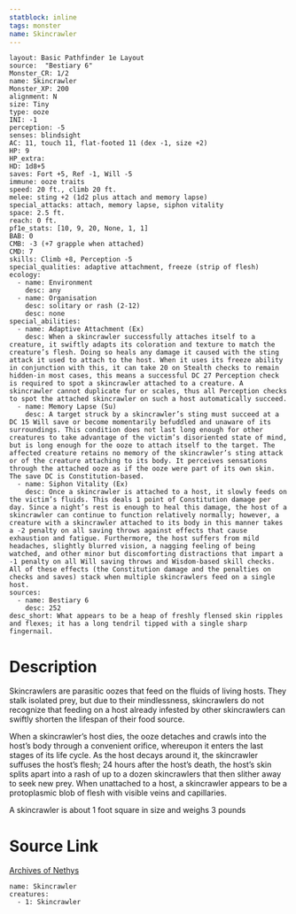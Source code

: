 ```yaml
---
statblock: inline
tags: monster
name: Skincrawler
---
```

```statblock
layout: Basic Pathfinder 1e Layout
source:  "Bestiary 6"
Monster_CR: 1/2
name: Skincrawler
Monster_XP: 200
alignment: N
size: Tiny
type: ooze
INI: -1
perception: -5
senses: blindsight
AC: 11, touch 11, flat-footed 11 (dex -1, size +2)
HP: 9
HP_extra: 
HD: 1d8+5
saves: Fort +5, Ref -1, Will -5
immune: ooze traits
speed: 20 ft., climb 20 ft.
melee: sting +2 (1d2 plus attach and memory lapse)
special_attacks: attach, memory lapse, siphon vitality
space: 2.5 ft.
reach: 0 ft.
pf1e_stats: [10, 9, 20, None, 1, 1]
BAB: 0
CMB: -3 (+7 grapple when attached)
CMD: 7
skills: Climb +8, Perception -5
special_qualities: adaptive attachment, freeze (strip of flesh)
ecology:
  - name: Environment
    desc: any
  - name: Organisation
    desc: solitary or rash (2-12)
    desc: none
special_abilities:
  - name: Adaptive Attachment (Ex)
    desc: When a skincrawler successfully attaches itself to a creature, it swiftly adapts its coloration and texture to match the creature’s flesh. Doing so heals any damage it caused with the sting attack it used to attach to the host. When it uses its freeze ability in conjunction with this, it can take 20 on Stealth checks to remain hidden-in most cases, this means a successful DC 27 Perception check is required to spot a skincrawler attached to a creature. A skincrawler cannot duplicate fur or scales, thus all Perception checks to spot the attached skincrawler on such a host automatically succeed.
  - name: Memory Lapse (Su)
    desc: A target struck by a skincrawler’s sting must succeed at a DC 15 Will save or become momentarily befuddled and unaware of its surroundings. This condition does not last long enough for other creatures to take advantage of the victim’s disoriented state of mind, but is long enough for the ooze to attach itself to the target. The affected creature retains no memory of the skincrawler’s sting attack or of the creature attaching to its body. It perceives sensations through the attached ooze as if the ooze were part of its own skin. The save DC is Constitution-based.
  - name: Siphon Vitality (Ex)
    desc: Once a skincrawler is attached to a host, it slowly feeds on the victim’s fluids. This deals 1 point of Constitution damage per day. Since a night’s rest is enough to heal this damage, the host of a skincrawler can continue to function relatively normally; however, a creature with a skincrawler attached to its body in this manner takes a -2 penalty on all saving throws against effects that cause exhaustion and fatigue. Furthermore, the host suffers from mild headaches, slightly blurred vision, a nagging feeling of being watched, and other minor but discomforting distractions that impart a -1 penalty on all Will saving throws and Wisdom-based skill checks. All of these effects (the Constitution damage and the penalties on checks and saves) stack when multiple skincrawlers feed on a single host.
sources:
  - name: Bestiary 6
    desc: 252
desc_short: What appears to be a heap of freshly flensed skin ripples and flexes; it has a long tendril tipped with a single sharp fingernail.
```
# Description
Skincrawlers are parasitic oozes that feed on the fluids of living hosts. They stalk isolated prey, but due to their mindlessness, skincrawlers do not recognize that feeding on a host already infested by other skincrawlers can swiftly shorten the lifespan of their food source. 

When a skincrawler’s host dies, the ooze detaches and crawls into the host’s body through a convenient orifice, whereupon it enters the last stages of its life cycle. As the host decays around it, the skincrawler suffuses the host’s flesh; 24 hours after the host’s death, the host’s skin splits apart into a rash of up to a dozen skincrawlers that then slither away to seek new prey. When unattached to a host, a skincrawler appears to be a protoplasmic blob of flesh with visible veins and capillaries. 

A skincrawler is about 1 foot square in size and weighs 3 pounds
# Source Link
[Archives of Nethys](https://aonprd.com/MonsterDisplay.aspx?ItemName=Skincrawler)
```encounter-table
name: Skincrawler
creatures:
  - 1: Skincrawler
```
